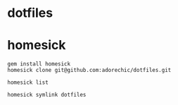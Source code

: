 dotfiles
========
# homesick
```
gem install homesick
homesick clone git@github.com:adorechic/dotfiles.git

homesick list

homesick symlink dotfiles
```
